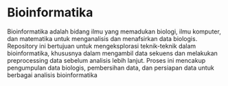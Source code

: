 # Bioinformatika 
Bioinformatika adalah bidang ilmu yang memadukan biologi, ilmu komputer, dan matematika untuk menganalisis dan menafsirkan data biologis. Repository ini bertujuan untuk mengeksplorasi teknik-teknik dalam bioinformatika, khususnya dalam mengambil data sekuens dan melakukan preprocessing data sebelum analisis lebih lanjut. Proses ini mencakup pengumpulan data biologis, pembersihan data, dan persiapan data untuk berbagai analisis bioinformatika
